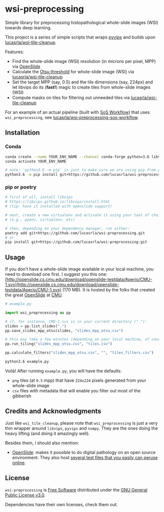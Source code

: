 # wsi-preprocessing

Simple library for preprocessing histopathological whole-slide images (WSI) towards deep learning.

This project is a series of simple scripts that wraps [pyvips](https://github.com/libvips/pyvips) and builds upon [lucasrla/wsi-tile-cleanup](https://github.com/lucasrla/wsi-tile-cleanup).

Features:

- Find the whole-slide image (WSI) resolution (in microns per pixel, MPP) via [OpenSlide](https://github.com/openslide)
- Calculate the [Otsu threshold](https://en.wikipedia.org/wiki/Otsu%27s_method) for whole-slide image (WSI) via [lucasrla/wsi-tile-cleanup](https://github.com/lucasrla/wsi-tile-cleanup)
- Set the target MPP (say, 0.5) and the tile dimensions (say, 224px) and let libvips do its (**fast!**) magic to create tiles from whole-slide images (WSI)
- Compute masks on tiles for filtering out unneeded tiles via [lucasrla/wsi-tile-cleanup](https://github.com/lucasrla/wsi-tile-cleanup)

For an example of an actual pipeline (built with [SoS Workflow](https://github.com/vatlab/sos)) that uses `wsi_preprocessing`, see [lucasrla/wsi-preprocessing-sos-workflow](https://github.com/lucasrla/wsi-preprocessing-sos-workflow).


## Installation

### Conda

```sh
conda create --name YOUR_ENV_NAME --channel conda-forge python=3.6 libvips pyvips numpy
conda activate YOUR_ENV_NAME

# note: `python3.6 -m pip` is just to make sure we are using pip from python=3.6
python3.6 -m pip install git+https://github.com/lucasrla/wsi-preprocessing.git
```

### pip or poetry

```sh
# first of all, install libvips 
# https://libvips.github.io/libvips/install.html
# (tip: have it installed with openslide support)

# next, create a new virtualenv and activate it using your tool of choice
# (e.g., pyenv, virtualenv, etc)

# then, depending on your dependency manager, run either:
poetry add git+https://github.com/lucasrla/wsi-preprocessing.git
# or
pip install git+https://github.com/lucasrla/wsi-preprocessing.git
```

## Usage

If you don't have a whole-slide image available in your local machine, you need to download one first. I suggest you this one: [http://openslide.cs.cmu.edu/download/openslide-testdata/Aperio/CMU-1.svs](http://openslide.cs.cmu.edu/download/openslide-testdata/Aperio/CMU-1.svs) (170 MB). It is hosted by the folks that created the great [OpenSlide](https://openslide.org) at [CMU](https://www.cs.cmu.edu/~satya/).

```python
# example.py

import wsi_preprocessing as pp

# if, for instance, CMU-1.svs is in your current directory ("."):
slides = pp.list_slides(".")
pp.save_slides_mpp_otsu(slides, "slides_mpp_otsu.csv")

# this may take a few minutes (depending on your local machine, of course)
pp.run_tiling("slides_mpp_otsu.csv", "tiles.csv")

pp.calculate_filters("slides_mpp_otsu.csv", "", "tiles_filters.csv")
```

```sh
python3.6 example.py
```

Voilà! After running `example.py`, you will have the defaults:

- `png` tiles (at `0.5` mpp) that have `224x224` pixels generated from your whole-slide image
- `csv` files with metadata that will enable you filter out most of the gibberish


## Credits and Acknowledgments

Just like `wsi_tile_cleanup`, please note that `wsi_preprocessing` is just a very thin wrapper around `libvips`, `pyvips` and `numpy`. They are the ones doing the heavy lifting (and doing it amazingly well).

Besides them, I should also mention:

- [OpenSlide](https://github.com/openslide): makes it possible to do digital pathology on an open source environment. They also host [several test files that you easily can peruse online](http://openslide.cs.cmu.edu/download/openslide-testdata/).


## License

`wsi-preprocessing` is [Free Software](https://www.gnu.org/philosophy/free-sw.html) distributed under the [GNU General Public License v3.0](https://choosealicense.com/licenses/gpl-3.0/).

Dependencies have their own licenses, check them out.